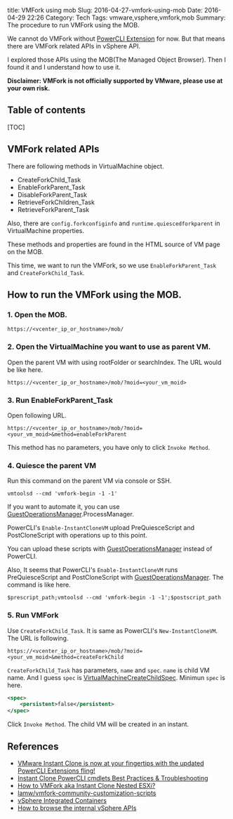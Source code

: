 title: VMFork using mob
Slug: 2016-04-27-vmfork-using-mob
Date: 2016-04-29 22:26
Category: Tech
Tags: vmware,vsphere,vmfork,mob
Summary: The procedure to run VMFork using the MOB.

We cannot do VMFork without [PowerCLI Extension](https://labs.vmware.com/flings/powercli-extensions) for now. But that means there are VMFork related APIs in vSphere API.

I explored those APIs using the MOB(The Managed Object Browser). Then I found it and I understand how to use it.

**Disclaimer: VMFork is not officially supported by VMware, please use at your own risk.**

## Table of contents

[TOC]

## VMFork related APIs

There are following methods in VirtualMachine object.

* CreateForkChild_Task
* EnableForkParent_Task
* DisableForkParent_Task
* RetrieveForkChildren_Task
* RetrieveForkParent_Task

Also, there are `config.forkconfiginfo` and `runtime.quiescedforkparent` in VirtualMachine properties.

These methods and properties are found in the HTML source of VM page on the MOB.

This time, we want to run the VMFork, so we use `EnableForkParent_Task` and `CreateForkChild_Task`.

## How to run the VMFork using the MOB.

### 1. Open the MOB.

```
https://<vcenter_ip_or_hostname>/mob/
```

### 2. Open the VirtualMachine you want to use as parent VM.

Open the parent VM with using rootFolder or searchIndex. The URL would be like here.

```
https://<vcenter_ip_or_hostname>/mob/?moid=<your_vm_moid>
```

### 3. Run EnableForkParent_Task

Open following URL.

```
https://<vcenter_ip_or_hostname>/mob/?moid=<your_vm_moid>&method=enableForkParent
```

This method has no parameters, you have only to click `Invoke Method`.

### 4. Quiesce the parent VM

Run this command on the parent VM via console or SSH.

```
vmtoolsd --cmd 'vmfork-begin -1 -1'
```

If you want to automate it, you can use [GuestOperationsManager][GuestOperationsManager].ProcessManager.

PowerCLI's `Enable-InstantCloneVM` upload PreQuiesceScript and PostCloneScript with operations up to this point.

You can upload these scripts with [GuestOperationsManager][GuestOperationsManager] instead of PowerCLI.

Also, It seems that PowerCLI's `Enable-InstantCloneVM` runs PreQuiesceScript and PostCloneScript with [GuestOperationsManager][GuestOperationsManager]. The command is like here.

```
$prescript_path;vmtoolsd --cmd 'vmfork-begin -1 -1';$postscript_path
```

### 5. Run VMFork

Use `CreateForkChild_Task`. It is same as PowerCLI's `New-InstantCloneVM`. The URL is following.

```
https://<vcenter_ip_or_hostname>/mob/?moid=<your_vm_moid>&method=createForkChild
```

`CreateForkChild_Task` has parameters, `name` and `spec`. `name` is child VM name. And I guess `spec` is [VirtualMachineCreateChildSpec][VirtualMachineCreateChildSpec]. Minimun `spec` is here.

```xml
<spec>
    <persistent>false</persistent>
</spec>
```

Click `Invoke Method`. The child VM will be created in an instant.

## References

* [VMware Instant Clone is now at your fingertips with the updated PowerCLI Extensions fling!](http://blogs.vmware.com/PowerCLI/2015/08/vmware-instant-clone-now-fingertips-new-powercli-extensions-fling.html)
* [Instant Clone PowerCLI cmdlets Best Practices & Troubleshooting](http://www.virtuallyghetto.com/2015/08/instant-clone-powercli-cmdlets-best-practices-troubleshooting.html)
* [How to VMFork aka Instant Clone Nested ESXi?](http://www.virtuallyghetto.com/2015/08/how-to-vmfork-aka-instant-clone-nested-esxi.html)
* [lamw/vmfork-community-customization-scripts](https://github.com/lamw/vmfork-community-customization-scripts)
* [vSphere Integrated Containers](https://github.com/vmware/vic)
* [How to browse the internal vSphere APIs](https://communities.vmware.com/docs/DOC-11670)

 [GuestOperationsManager]: https://pubs.vmware.com/vsphere-60/topic/com.vmware.wssdk.apiref.doc/vim.vm.guest.GuestOperationsManager.html#field_detail
 [VirtualMachineCreateChildSpec]: https://www.vmware.com/support/developer/converter-sdk/conv61_apireference/vim.vm.CreateChildSpec.html
